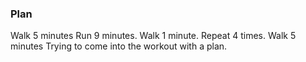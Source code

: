 ### Plan
Walk 5 minutes
Run 9 minutes. Walk 1 minute. Repeat 4 times.
Walk 5 minutes
Trying to come into the workout with a plan.